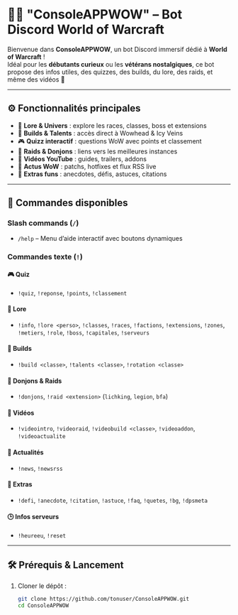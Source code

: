 # 🧙‍♂️ "ConsoleAPPWOW" – Bot Discord World of Warcraft

Bienvenue dans **ConsoleAPPWOW**, un bot Discord immersif dédié à **World of Warcraft** !  
Idéal pour les **débutants curieux** ou les **vétérans nostalgiques**, ce bot propose des infos utiles, des quizzes, des builds, du lore, des raids, et même des vidéos 🤩

---

## ⚙️ Fonctionnalités principales

- 📘 **Lore & Univers** : explore les races, classes, boss et extensions
- 🧠 **Builds & Talents** : accès direct à Wowhead & Icy Veins
- 🎮 **Quizz interactif** : questions WoW avec points et classement
- 🏰 **Raids & Donjons** : liens vers les meilleures instances
- 🎥 **Vidéos YouTube** : guides, trailers, addons
- 📰 **Actus WoW** : patchs, hotfixes et flux RSS live
- 🎯 **Extras funs** : anecdotes, défis, astuces, citations

---

## 📜 Commandes disponibles

### Slash commands (`/`)
- `/help` – Menu d’aide interactif avec boutons dynamiques

### Commandes texte (`!`)
#### 🎮 Quiz
- `!quiz`, `!reponse`, `!points`, `!classement`

#### 📘 Lore
- `!info`, `!lore <perso>`, `!classes`, `!races`, `!factions`, `!extensions`, `!zones`, `!metiers`, `!role`, `!boss`, `!capitales`, `!serveurs`

#### 🧠 Builds
- `!build <classe>`, `!talents <classe>`, `!rotation <classe>`

#### 🏰 Donjons & Raids
- `!donjons`, `!raid <extension>` (`lichking`, `legion`, `bfa`)

#### 🎥 Vidéos
- `!videointro`, `!videoraid`, `!videobuild <classe>`, `!videoaddon`, `!videoactualite`

#### 📰 Actualités
- `!news`, `!newsrss`

#### 🧪 Extras
- `!defi`, `!anecdote`, `!citation`, `!astuce`, `!faq`, `!quetes`, `!bg`, `!dpsmeta`

#### 🕒 Infos serveurs
- `!heureeu`, `!reset`

---

## 🛠️ Prérequis & Lancement

1. Cloner le dépôt :
   ```bash
   git clone https://github.com/tonuser/ConsoleAPPWOW.git
   cd ConsoleAPPWOW
